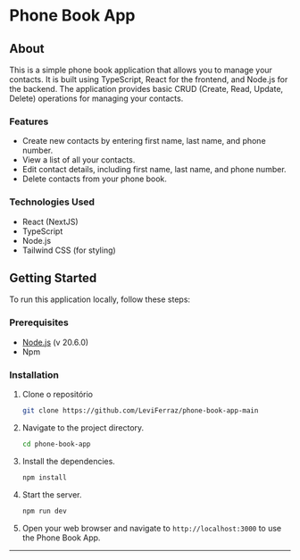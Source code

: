 # Phone Book App

## About

This is a simple phone book application that allows you to manage your contacts. It is built using TypeScript, React for the frontend, and Node.js for the backend. The application provides basic CRUD (Create, Read, Update, Delete) operations for managing your contacts.

### Features

- Create new contacts by entering first name, last name, and phone number.
- View a list of all your contacts.
- Edit contact details, including first name, last name, and phone number.
- Delete contacts from your phone book.

### Technologies Used

- React (NextJS)
- TypeScript
- Node.js
- Tailwind CSS (for styling)

## Getting Started

To run this application locally, follow these steps:

### Prerequisites

- [Node.js](https://nodejs.org/en/) (v 20.6.0)
- Npm

### Installation

1. Clone o repositório

   ```bash
   git clone https://github.com/LeviFerraz/phone-book-app-main
   ```

2. Navigate to the project directory.

   ```bash
   cd phone-book-app
   ```

3. Install the dependencies.

   ```bash
   npm install
   ```

4. Start the server.

   ```bash
   npm run dev
   ```

5. Open your web browser and navigate to `http://localhost:3000` to use the Phone Book App.

---

